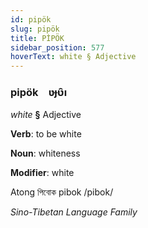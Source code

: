 ```yaml
---
id: pipök
slug: pipök
title: PİPÖK
sidebar_position: 577
hoverText: white § Adjective
---
```


### pipök&emsp;<span kind="abugida">ʋɟʋ̑ı</span>

*white* **§** Adjective

**Verb**: to be white

**Noun**: whiteness

**Modifier**: white

Atong পিবোক pibok /pibok/

*Sino-Tibetan Language Family*